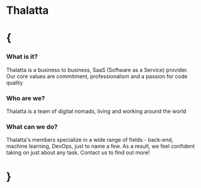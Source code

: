 # Thalatta 
# {

###  What is it?

Thalatta is a business to business, SaaS (Software as a Service) provider. Our core values are commitment, professionalism and a passion for code quality 


###  Who are we?

Thalatta is a team of digital nomads, living and working around the world


###  What can we do?

Thalatta's members specialize in a wide range of fields - back-end, machine learning, DevOps, just to name a few. As a result, we feel confident taking on just about any task. Contact us to find out more!

# }